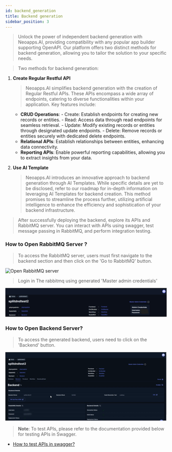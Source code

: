 ```yaml
---
id: backend_generation
title: Backend generation
sidebar_position: 3
---
```


> Unlock the power of independent backend generation with Neoapps.AI, providing compatibility with any popular app builder supporting OpenAPI. Our platform offers two distinct methods for backend generation, allowing you to tailor the solution to your specific needs.

> Two methods for backend generation:

1. **Create Regular Restful API**
    > Neoapps.AI simplifies backend generation with the creation of Regular Restful APIs. These APIs encompass a wide array of endpoints, catering to diverse functionalities within your application. Key features include:
    - **CRUD Operations**:
            - Create: Establish endpoints for creating new records or entities.
            - Read: Access data through read endpoints for seamless retrieval.
            - Update: Modify existing records or entities through designated update endpoints.
            - Delete: Remove records or entities securely with dedicated delete endpoints.
    - **Relational APIs**:
        Establish relationships between entities, enhancing data connectivity.
    - **Reporting APIs**:
        Enable powerful reporting capabilities, allowing you to extract insights from your data.

2. **Use AI Template**
    > Neoapps.AI introduces an innovative approach to backend generation through AI Templates. While specific details are yet to be disclosed, refer to our roadmap for in-depth information on leveraging AI Templates for backend creation. This method promises to streamline the process further, utilizing artificial intelligence to enhance the efficiency and sophistication of your backend infrastructure.

> After successfully deploying the backend, explore its APIs and RabbitMQ server. You can interact with APIs using swagger, test message passing in RabbitMQ, and perform integration testing.

### How to Open RabbitMQ Server ?

> To access the RabbitMQ server, users must first navigate to the backend section and then click on the 'Go to RabbitMQ' button.

![Open RabbitMQ server](../../../static/img/open_rabbitmqserver.gif)

> Login in The rabbitmq using generated 'Master admin credentials'

![Master Admin credentials](../../../static/img/master-admin-credentials.png)

### How to Open Backend Server?

> To access the generated backend, users need to click on the 'Backend' button.

![Open Backend Server](../../../static/img/open_swagger.gif)


> **Note**: To test APIs, please refer to the documentation provided below for testing APIs in Swagger.

-  [How to test APIs in swagger?](../api-testing.md)